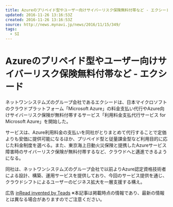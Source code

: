 ```yaml
---
title: Azureのプリペイド型やユーザー向けサイバーリスク保険無料付帯など - エクシード
updated: 2016-11-26 13:16:53Z
created: 2016-11-26 13:16:53Z
source: http://news.mynavi.jp/news/2016/11/15/349/
tags:
  - SI
---
```


# Azureのプリペイド型やユーザー向けサイバーリスク保険無料付帯など - エクシード

ネットワンシステムズのグループ会社であるエクシードは、日本マイクロソフトのクラウドプラットフォーム「Microsoft Azure」の料金支払い代行やAzure向けサイバーリスク保険が無料付帯するサービス「利用料金支払代行サービス for Microsoft Azure」を開始した。

サービスは、Azure利用料金の支払いを同社がとりまとめて代行することで定価よりも安価に提供可能になるほか、プリペイド型と従量課金型など利用目的に応じた料金制度を選べる。また、東京海上日動火災保険と提携したAzureサービス障害時のサイバーリスク保険が無料付帯するなど、クラウドへと邁進できるようになる。

同社は、ネットワンシステムズのグループ会社で以前よりAzure認定資格技術者による設計、構築、運用サービスを提供しており、今回のサービス提供を通じ、クラウドシフトによるユーザーのビジネス拡大を一層支援する構え。

広告
[inRead invented by Teads](http://inread-experience.teads.tv/)
※本記事は掲載時点の情報であり、最新の情報とは異なる場合がありますのでご注意ください。